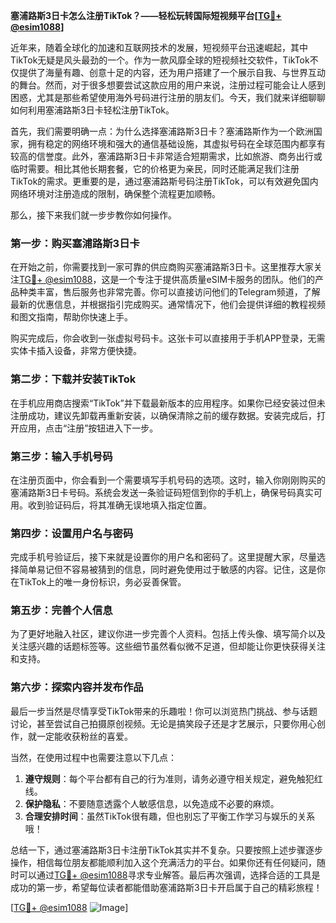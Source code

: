 **塞浦路斯3日卡怎么注册TikTok？——轻松玩转国际短视频平台[[TG💪+ @esim1088](https://t.me/s/esim1088)]**

近年来，随着全球化的加速和互联网技术的发展，短视频平台迅速崛起，其中TikTok无疑是风头最劲的一个。作为一款风靡全球的短视频社交软件，TikTok不仅提供了海量有趣、创意十足的内容，还为用户搭建了一个展示自我、与世界互动的舞台。然而，对于很多想要尝试这款应用的用户来说，注册过程可能会让人感到困惑，尤其是那些希望使用海外号码进行注册的朋友们。今天，我们就来详细聊聊如何利用塞浦路斯3日卡轻松注册TikTok。

首先，我们需要明确一点：为什么选择塞浦路斯3日卡？塞浦路斯作为一个欧洲国家，拥有稳定的网络环境和强大的通信基础设施，其虚拟号码在全球范围内都享有较高的信誉度。此外，塞浦路斯3日卡非常适合短期需求，比如旅游、商务出行或临时需要。相比其他长期套餐，它的价格更为亲民，同时还能满足我们注册TikTok的需求。更重要的是，通过塞浦路斯号码注册TikTok，可以有效避免国内网络环境对注册造成的限制，确保整个流程更加顺畅。

那么，接下来我们就一步步教你如何操作。

### 第一步：购买塞浦路斯3日卡

在开始之前，你需要找到一家可靠的供应商购买塞浦路斯3日卡。这里推荐大家关注[TG💪+ @esim1088](https://t.me/s/esim1088)，这是一个专注于提供高质量eSIM卡服务的团队。他们的产品种类丰富，售后服务也非常完善。你可以直接访问他们的Telegram频道，了解最新的优惠信息，并根据指引完成购买。通常情况下，他们会提供详细的教程视频和图文指南，帮助你快速上手。

购买完成后，你会收到一张虚拟号码卡。这张卡可以直接用于手机APP登录，无需实体卡插入设备，非常方便快捷。

### 第二步：下载并安装TikTok

在手机应用商店搜索“TikTok”并下载最新版本的应用程序。如果你已经安装过但未注册成功，建议先卸载再重新安装，以确保清除之前的缓存数据。安装完成后，打开应用，点击“注册”按钮进入下一步。

### 第三步：输入手机号码

在注册页面中，你会看到一个需要填写手机号码的选项。这时，输入你刚刚购买的塞浦路斯3日卡号码。系统会发送一条验证码短信到你的手机上，确保号码真实可用。收到验证码后，将其准确无误地填入指定位置。

### 第四步：设置用户名与密码

完成手机号验证后，接下来就是设置你的用户名和密码了。这里提醒大家，尽量选择简单易记但不容易被猜到的信息，同时避免使用过于敏感的内容。记住，这是你在TikTok上的唯一身份标识，务必妥善保管。

### 第五步：完善个人信息

为了更好地融入社区，建议你进一步完善个人资料。包括上传头像、填写简介以及关注感兴趣的话题标签等。这些细节虽然看似微不足道，但却能让你更快获得关注和支持。

### 第六步：探索内容并发布作品

最后一步当然是尽情享受TikTok带来的乐趣啦！你可以浏览热门挑战、参与话题讨论，甚至尝试自己拍摄原创视频。无论是搞笑段子还是才艺展示，只要你用心创作，就一定能收获粉丝的喜爱。

当然，在使用过程中也需要注意以下几点：

1. **遵守规则**：每个平台都有自己的行为准则，请务必遵守相关规定，避免触犯红线。
2. **保护隐私**：不要随意透露个人敏感信息，以免造成不必要的麻烦。
3. **合理安排时间**：虽然TikTok很有趣，但也别忘了平衡工作学习与娱乐的关系哦！

总结一下，通过塞浦路斯3日卡注册TikTok其实并不复杂。只要按照上述步骤逐步操作，相信每位朋友都能顺利加入这个充满活力的平台。如果你还有任何疑问，随时可以通过[TG💪+ @esim1088](https://t.me/s/esim1088)寻求专业解答。最后再次强调，选择合适的工具是成功的第一步，希望每位读者都能借助塞浦路斯3日卡开启属于自己的精彩旅程！

[[TG💪+ @esim1088](https://t.me/s/esim1088) ![Image](https://i.postimg.cc/4NQfJmqS/Snipaste-2025-05-13-00-14-12.png)]
